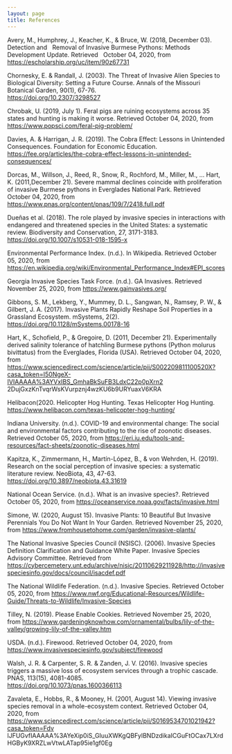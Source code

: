 ```yaml
---
layout: page
title: References
---
```


Avery, M., Humphrey, J., Keacher, K., & Bruce, W. (2018, December 03). Detection and 
  Removal of Invasive Burmese Pythons: Methods Development Update. Retrieved
  October 04, 2020, from https://escholarship.org/uc/item/90z67731

Chornesky, E. & Randall, J. (2003). The Threat of Invasive Alien Species to Biological Diversity:
  Setting a Future Course. Annals of the Missouri Botanical Garden, 90(1), 67-76.			
  https://doi.org/10.2307/3298527

Chrobak, U. (2019, July 1). Feral pigs are ruining ecosystems across 35 states and hunting is
  making it worse. Retrieved October 04, 2020, from https://www.popsci.com/feral-pig-problem/

Davies, A. & Harrigan, J. R. (2019). The Cobra Effect: Lessons in Unintended Consequences. Foundation 
  for Economic Education. https://fee.org/articles/the-cobra-effect-lessons-in-unintended-consequences/

Dorcas, M., Willson, J., Reed, R., Snow, R., Rochford, M., Miller, M., ... Hart, K. 
  (2011,December 21). Severe mammal declines coincide with proliferation of invasive Burmese
  pythons in Everglades National Park. Retrieved October 04, 2020, from
  https://www.pnas.org/content/pnas/109/7/2418.full.pdf

Dueñas et al. (2018). The role played by invasive species in interactions with endangered and
  threatened species in the United States: a systematic review. Biodiversity and
  Conservation, 27, 3171-3183. https://doi.org/10.1007/s10531-018-1595-x

Environmental Performance Index. (n.d.). In Wikipedia. Retrieved October 05, 2020, from
  https://en.wikipedia.org/wiki/Environmental_Performance_Index#EPI_scores

Georgia Invasive Species Task Force. (n.d.). GA Invasives. Retrieved November 25, 2020, from https://www.gainvasives.org/

Gibbons, S. M., Lekberg, Y., Mummey, D. L., Sangwan, N., Ramsey, P. W., & Gilbert, J. A.
  (2017). Invasive Plants Rapidly Reshape Soil Properties in a Grassland Ecosystem.
  mSystems, 2(2). https://doi.org/10.1128/mSystems.00178-16

Hart, K., Schofield, P., & Gregoire, D. (2011, December 21). Experimentally derived salinity
  tolerance of hatchling Burmese pythons (Python molurus bivittatus) from the Everglades,
  Florida (USA). Retrieved October 04, 2020, from 
  https://www.sciencedirect.com/science/article/pii/S002209811100520X?casa_token=I50NgeX-IVIAAAAA%3AYVxIBS_GmhaBkSuFB3LdxC22p0pXrn2       2DujGxzKnTvqrWsKVurpznj4wzKU6b9URYuaxV6KRA

Helibacon(2020. Helicopter Hog Hunting. Texas Helicopter Hog Hunting. https://www.helibacon.com/texas-helicopter-hog-hunting/

Indiana University. (n.d.). COVID-19 and environmental change: The social and environmental
  factors contributing to the rise of zoonotic diseases. Retrieved October 05, 2020, from
  https://eri.iu.edu/tools-and-resources/fact-sheets/zoonotic-diseases.html

Kapitza, K., Zimmermann, H., Martín-López, B., & von Wehrden, H. (2019). Research on the
  social perception of invasive species: a systematic literature review. NeoBiota, 43,
  47-63. https://doi.org/10.3897/neobiota.43.31619

National Ocean Service. (n.d.). What is an invasive species?. Retrieved October 05, 2020, from
  https://oceanservice.noaa.gov/facts/invasive.html

Simone, W. (2020, August 15). Invasive Plants: 10 Beautiful But Invasive 
  Perennials You Do Not Want In Your Garden. Retrieved November 25, 2020, 
  from https://www.fromhousetohome.com/garden/invasive-plants/

The National Invasive Species Council (NSISC). (2006). Invasive Species Definition Clarification 
  and Guidance White Paper. Invasive Species Advisory Committee. Retrieved from
  https://cybercemetery.unt.edu/archive/nisic/20110629211928/http://invasivespeciesinfo.gov/docs/council/isacdef.pdf

The National Wildlife Federation. (n.d.). Invasive Species. Retrieved October 05, 2020, from 
  https://www.nwf.org/Educational-Resources/Wildlife-Guide/Threats-to-Wildlife/Invasive-Species

Tilley, N. (2019). Please Enable Cookies. Retrieved November 25, 2020, 
  from https://www.gardeningknowhow.com/ornamental/bulbs/lily-of-the-valley/growing-lily-of-the-valley.htm

USDA. (n.d.). Firewood. Retrieved October 04, 2020, from
  https://www.invasivespeciesinfo.gov/subject/firewood

Walsh, J. R. & Carpenter, S. R. & Zanden, J. V. (2016). Invasive species triggers a massive loss
  of ecosystem services through a trophic cascade. PNAS, 113(15), 4081-4085.			
  https://doi.org/10.1073/pnas.1600366113

Zavaleta, E., Hobbs, R., & Mooney, H. (2001, August 14). Viewing invasive species removal in a 
  whole-ecosystem context. Retrieved October 04, 2020, from
  https://www.sciencedirect.com/science/article/pii/S0169534701021942?casa_token=Fdv
  lJFUGvfIAAAAA%3AYeXip0iS_GIuuXWKgQBFylBNDzdikaICGuFtOCax7LXrdHGByK9XRZLwVtwLATap95ie1gf0Eg
